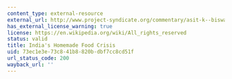 ```yaml
---
content_type: external-resource
external_url: http://www.project-syndicate.org/commentary/asit-k--biswas-and-cecilia-tortajada-attribute-shortages-and-undernourishment-to-widespread-wastage-of-output
has_external_license_warning: true
license: https://en.wikipedia.org/wiki/All_rights_reserved
status: valid
title: India's Homemade Food Crisis
uid: 73ec1e3e-73c8-41b8-820b-dbf7cc8cd51f
url_status_code: 200
wayback_url: ''
---
```

